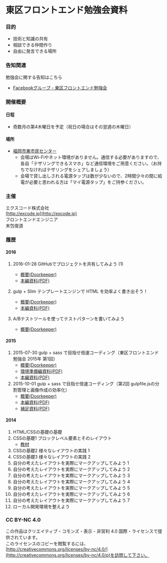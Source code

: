 # 東区フロントエンド勉強会資料


### 目的

- 技術と知識の共有
- 相談できる仲間作り
- 自由に発言できる場所

### 告知関連

勉強会に関する告知はこちら

- [Facebookグループ - 東区フロントエンド勉強会](https://www.facebook.com/groups/1456696577966915/)

### 開催概要

#### 日程

- 奇数月の第4木曜日を予定（祝日の場合はその翌週の木曜日）

#### 場所

- [福岡市東市民センター](http://www.higashi-shimin.info/)
	- 会場はWi-Fiやネット環境がありません。通信する必要がありますので、各自「テザリングできるスマホ」など通信環境をご用意ください。（お持ちでなければテザリングをシェアしましょう）
	- 会場で貸し出しされる電源タップは数が少ないので、2時間少々の間に給電が必要と思われる方は「マイ電源タップ」をご持参ください。

### 主催

エクスコード株式会社  
[http://excode.jp](http://excode.jp)  
フロントエンドエンジニア  
末包俊道

### 履歴

#### 2016

1. 2016-01-28 GitHubでプロジェクトを共有してみよう (1)
	- [概要(Doorkeeper)](https://higashiku.doorkeeper.jp/events/37200)
	- [本編資料(PDF)](/PDF/workshop-2016-1.pdf)

2. gulp + Slim テンプレートエンジンで HTML を効率よく書き出そう！
	- [概要(Doorkeeper)](https://higashiku.doorkeeper.jp/events/46971)
	- [本編資料(PDF)](/PDF/workshop-2016-2.pdf)
	
3. A/Bテストツールを使ってテストパターンを書いてみよう
	- [概要(Doorkeeper)](https://higashiku.doorkeeper.jp/events/49462)

#### 2015

1. 2015-07-30 gulp + sass で目指せ倍速コーディング（東区フロントエンド勉強会 2015年 第1回）
	- [概要(Doorkeeper)](https://higashiku.doorkeeper.jp/events/28418)
	- [環境準備編資料(PDF)](/PDF/workshop-2015-1a.pdf)
	- [本編資料(PDF)](/PDF/workshop-2015-1b.pdf)
2. 2015-10-01 gulp + sass で目指せ倍速コーディング（第2回 gulpfile.jsの分割管理と画像作成の効率化）
	- [概要(Doorkeeper)](https://higashiku.doorkeeper.jp/events/30953)
	- [本編資料(PDF)](/PDF/workshop-2015-2a.pdf)
	- [補足資料(PDF)](/PDF/workshop-2015-2b.pdf)

#### 2014

1. HTML/CSSの基礎の基礎
2. CSSの基礎1 ブロックレベル要素とそのレイアウト
	- [教材](/PDF/workshop-2014-2.pdf)
3. CSSの基礎2 様々なレイアウトの実践 1
4. CSSの基礎3 様々なレイアウトの実践 2
5. 自分の考えたレイアウトを実際にマークアップしてみよう 1
6. 自分の考えたレイアウトを実際にマークアップしてみよう 2
7. 自分の考えたレイアウトを実際にマークアップしてみよう 3
8. 自分の考えたレイアウトを実際にマークアップしてみよう 4
9. 自分の考えたレイアウトを実際にマークアップしてみよう 5
10. 自分の考えたレイアウトを実際にマークアップしてみよう 6
11. 自分の考えたレイアウトを実際にマークアップしてみよう 7
12. ローカル開発環境を整えよう

### CC BY-NC 4.0

この作品はクリエイティブ・コモンズ・表示 - 非営利 4.0 国際・ライセンスで提供されています。  
このライセンスのコピーを閲覧するには、[http://creativecommons.org/licenses/by-nc/4.0/](http://creativecommons.org/licenses/by-nc/4.0/p)を訪問して下さい。
